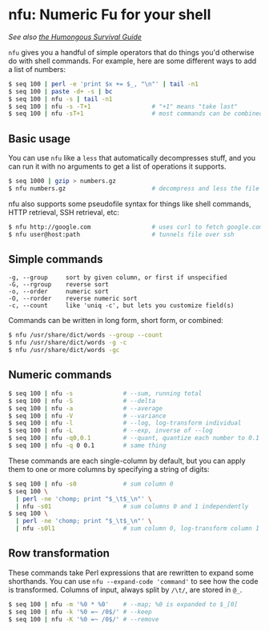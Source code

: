# nfu: Numeric Fu for your shell
_See also [the Humongous Survival Guide](humongous-survival-guide.md)_

`nfu` gives you a handful of simple operators that do things you'd otherwise do
with shell commands. For example, here are some different ways to add a list of
numbers:

```sh
$ seq 100 | perl -e 'print $x += $_, "\n"' | tail -n1
$ seq 100 | paste -d+ -s | bc
$ seq 100 | nfu -s | tail -n1
$ seq 100 | nfu -s -T+1                 # "+1" means "take last"
$ seq 100 | nfu -sT+1                   # most commands can be combined
```

## Basic usage
You can use `nfu` like a `less` that automatically decompresses stuff, and you
can run it with no arguments to get a list of operations it supports.

```sh
$ seq 1000 | gzip > numbers.gz
$ nfu numbers.gz                        # decompress and less the file
```

nfu also supports some pseudofile syntax for things like shell commands, HTTP
retrieval, SSH retrieval, etc:

```sh
$ nfu http://google.com                 # uses curl to fetch google.com
$ nfu user@host:path                    # tunnels file over ssh
```

## Simple commands
```
-g, --group     sort by given column, or first if unspecified
-G, --rgroup    reverse sort
-o, --order     numeric sort
-O, --rorder    reverse numeric sort
-c, --count     like 'uniq -c', but lets you customize field(s)
```

Commands can be written in long form, short form, or combined:

```sh
$ nfu /usr/share/dict/words --group --count
$ nfu /usr/share/dict/words -g -c
$ nfu /usr/share/dict/words -gc
```

## Numeric commands
```sh
$ seq 100 | nfu -s              # --sum, running total
$ seq 100 | nfu -S              # --delta
$ seq 100 | nfu -a              # --average
$ seq 100 | nfu -V              # --variance
$ seq 100 | nfu -l              # --log, log-transform individual
$ seq 100 | nfu -L              # --exp, inverse of --log
$ seq 100 | nfu -q0,0.1         # --quant, quantize each number to 0.1
$ seq 100 | nfu -q 0 0.1        # same thing
```

These commands are each single-column by default, but you can apply them to one
or more columns by specifying a string of digits:

```sh
$ seq 100 | nfu -s0             # sum column 0
$ seq 100 \
  | perl -ne 'chomp; print "$_\t$_\n"' \
  | nfu -s01                    # sum columns 0 and 1 independently
$ seq 100 \
  | perl -ne 'chomp; print "$_\t$_\n"' \
  | nfu -s0l1                   # sum column 0, log-transform column 1
```

## Row transformation
These commands take Perl expressions that are rewritten to expand some
shorthands. You can use `nfu --expand-code 'command'` to see how the code is
transformed. Columns of input, always split by `/\t/`, are stored in `@_`.

```sh
$ seq 100 | nfu -m '%0 * %0'    # --map; %0 is expanded to $_[0]
$ seq 100 | nfu -k '%0 =~ /0$/' # --keep
$ seq 100 | nfu -K '%0 =~ /0$/' # --remove
```
